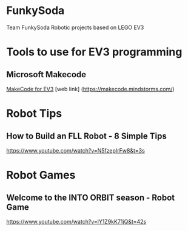 # FunkySoda
Team FunkySoda
Robotic projects based on LEGO EV3


# Tools to use for EV3 programming
## Microsoft Makecode
[MakeCode for EV3](https://makecode.com/blog/lego/05-15-2018)
[web link] (https://makecode.mindstorms.com/)

# Robot Tips
## How to Build an FLL Robot - 8 Simple Tips
https://www.youtube.com/watch?v=N5fzepIrFw8&t=3s

# Robot Games
## Welcome to the INTO ORBIT season - Robot Game
https://www.youtube.com/watch?v=lY1Z9kK71jQ&t=42s
